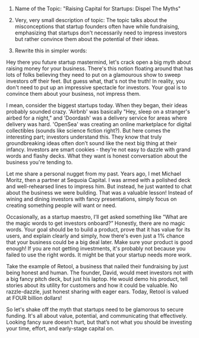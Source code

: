 1. Name of the Topic: "Raising Capital for Startups: Dispel The Myths"

2. Very, very small description of topic: The topic talks about the misconceptions that startup founders often have while fundraising, emphasizing that startups don't necessarily need to impress investors but rather convince them about the potential of their ideas.

3. Rewrite this in simpler words:

Hey there you future startup mastermind, let's crack open a big myth about raising money for your business. There's this notion floating around that has lots of folks believing they need to put on a glamourous show to sweep investors off their feet. But guess what, that's not the truth! In reality, you don't need to put up an impressive spectacle for investors. Your goal is to convince them about your business, not impress them.

I mean, consider the biggest startups today. When they began, their ideas probably sounded crazy. 'Airbnb' was basically "Hey, sleep on a stranger's airbed for a night," and 'Doordash' was a delivery service for areas where delivery was hard. 'OpenSea' was creating an online marketplace for digital collectibles (sounds like science fiction right?). But here comes the interesting part; investors understand this. They know that truly groundbreaking ideas often don’t sound like the next big thing at their infancy. Investors are smart cookies - they’re not easy to dazzle with grand words and flashy decks. What they want is honest conversation about the business you're tending to.

Let me share a personal nugget from my past. Years ago, I met Michael Moritz, then a partner at Sequoia Capital. I was armed with a polished deck and well-rehearsed lines to impress him. But instead, he just wanted to chat about the business we were building. That was a valuable lesson! Instead of wining and dining investors with fancy presentations, simply focus on creating something people will want or need.

Occasionally, as a startup maestro, I’ll get asked something like "What are the magic words to get investors onboard?” Honestly, there are no magic words. Your goal should be to build a product, prove that it has value for its users, and explain clearly and simply, how there's even just a 1% chance that your business could be a big deal later. Make sure your product is good enough! If you are not getting investments, it's probably not because you failed to use the right words. It might be that your startup needs more work. 

Take the example of Retool, a business that nailed their fundraising by just being honest and human. The founder, David, would meet investors not with a big fancy pitch deck, but just his laptop. He would demo his product, tell stories about its utility for customers and how it could be valuable. No razzle-dazzle, just honest sharing with eager ears. Today, Retool is valued at FOUR billion dollars! 

So let's shake off the myth that startups need to be glamorous to secure funding. It's all about value, potential, and communicating that effectively. Looking fancy sure doesn’t hurt, but that’s not what you should be investing your time, effort, and early-stage capital on.
